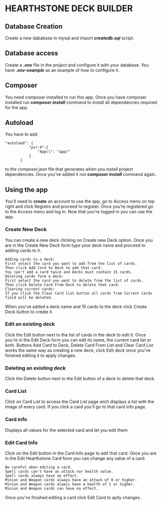 # HEARTHSTONE DECK BUILDER #
## Database Creation ##
Create a new dababase in mysql and import **_createdb.sql_** script.

## Database access ##
Create a **_.env_** file in the project and configure it with your database.
You have **_.env-example_** as an example of how to configure it.

## Composer ##
You need composer installed to run this app.
Once you have composer installed run **_composer install_** command to install all dependencies required for the app.

## Autoload ##
You have to add 
```
"autoload": {
           "psr-4":{
               "App\\": "app/"
           }
       }
```
to the composer.json file that generates when you install project dependencies.
Once you've added it run **_composer install_** command again.

## Using the app ##
You'll need to **create** an account to use the app, go to Access menu on top right and click Registro and proceed to register.
Once you're registered go to the Access menu and log in.
Now that you're logged in you can use the app.

### Create New Deck ###
You can create a new deck clicking on Create new Deck option.
Once you are in the Create New Deck form type your deck name and proceed to adding cards to it.

    Adding cards to a deck:
    First select the card you want to add from the list of cards.
    Then click Add Card to Deck to add that card.
    You can't add a card twice and Decks must contain 15 cards.
    Deleting cards form a deck:
    First select the card you want to delete from the list of cards.
    Then click Delete Card From Deck to delete that card.
    Clearing current cards:
    If you click the Clear Card list button all cards from Current Cards
    field will be deleted.
When you've added a deck name and 15 cards to the deck click Create Deck button to create it.

### Edit an existing deck ###        
Click the Edit button next to the list of cards in the deck to edit it.
Once you're in the Edit Deck form you can edit its name, the current card list or both.
Buttons Add Card to Deck, Delete Card From List and Clear Card List works the same way 
as creating a new deck, click Edit deck once you've finished editing it to apply changes.

### Deleting an existing deck ###
Click the Delete button next to the Edit button of a deck to delete that deck.

### Card List ###
Click on Card List to access the Card List page wich displays a list with the image of every card.
If you click a card you'll go to that card info page.

### Card info ###
Displays all values for the selected card and let you edit them.

### Edit Card Info ###
Click on the Edit button in the Card Info page to edit that card.
Once you are in the Edit Hearthstone Card form you can change any value of a card.

    Be careful when editing a card.
    Spell cards can't have an attack nor health value.
    Spell cards always have an effect.
    Minion and Weapon cards always have an attack of 0 or higher.
    Minion and Weapon cards alwais have a health of 1 or higher.
    Minion and Weapon cards can have no effect.
    
Once you've finished editing a card click Edit Card to aplly changes.
